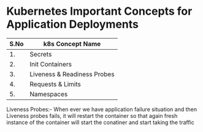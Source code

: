# Kubernetes Important Concepts for Application Deployments

| S.No  | k8s Concept Name |
| ------------- | ------------- |
| 1.  | Secrets  |
| 2.  | Init Containers  |
| 3.  | Liveness & Readiness Probes  |
| 4.  | Requests & Limits  |
| 5.  | Namespaces  |


Liveness Probes:-  When ever we have application failure situation and then Liveness probes fails, it will restart the container so that again fresh instance of the container will start the conatiner and start taking the traffic 
